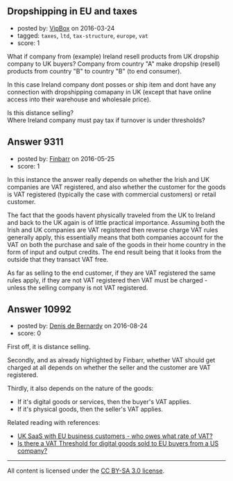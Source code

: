 ## Dropshipping in EU and taxes

- posted by: [VipBox](https://stackexchange.com/users/8106511/vipbox) on 2016-03-24
- tagged: `taxes`, `ltd`, `tax-structure`, `europe`, `vat`
- score: 1

<p>What if company from (example) Ireland resell products from UK dropship company to UK buyers? Company from country "A" make dropship (resell) products from country "B" to country "B" (to end consumer).</p>

<p>In this case Ireland company dont posses or ship item and dont have any connection with dropshipping comapany in UK (except that have online access into their warehouse and wholesale price).</p>

<p>Is this distance selling?<br /> 
Where Ireland company must pay tax if turnover is under thresholds?</p>



## Answer 9311

- posted by: [Finbarr](https://stackexchange.com/users/3023631/finbarr) on 2016-05-25
- score: 1

<p>In this instance the answer really depends on whether the Irish and UK companies are VAT registered, and also whether the customer for the goods is VAT registered (typically the case with commercial customers) or  retail customer.</p>

<p>The fact that the goods havent physically traveled from the UK to Ireland and back to the UK again is of little practical importance. Assuming both the Irish and UK companies are VAT registered then reverse charge VAT rules generally apply, this essentially means that both companies account for the VAT on both the purchase and sale of the goods in their home country in the form of input and output credits. The end result being that it looks from the outside that they transact VAT free.</p>

<p>As far as selling to the end customer, if they are VAT registered the same rules apply, if they are not VAT registered then VAT must be charged - unless the selling company is not VAT registered.</p>



## Answer 10992

- posted by: [Denis de Bernardy](https://stackexchange.com/users/182468/denis-de-bernardy) on 2016-08-24
- score: 0

<p>First off, it is distance selling.</p>

<p>Secondly, and as already highlighted by Finbarr, whether VAT should get charged at all depends on whether the seller and the customer are VAT registered.</p>

<p>Thirdly, it also depends on the nature of the goods:</p>

<ul>
<li>If it's digital goods or services, then the buyer's VAT applies.</li>
<li>If it's physical goods, then the seller's VAT applies.</li>
</ul>

<p>Related reading with references:</p>

<ul>
<li><a href="https://startups.stackexchange.com/questions/8639/uk-saas-with-eu-business-customers-who-owes-what-rate-of-vat">UK SaaS with EU business customers - who owes what rate of VAT?</a></li>
<li><a href="https://startups.stackexchange.com/questions/1299/is-there-a-vat-threshold-for-digital-goods-sold-to-eu-buyers-from-a-us-company/">Is there a VAT Threshold for digital goods sold to EU buyers from a US company?</a></li>
</ul>




---

All content is licensed under the [CC BY-SA 3.0 license](https://creativecommons.org/licenses/by-sa/3.0/).
